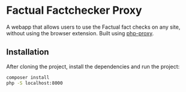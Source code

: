 # Factual Factchecker Proxy

A webapp that allows users to use the Factual fact checks on any site, without using the browser extension. Built using [php-proxy](https://github.com/Athlon1600/php-proxy).

## Installation

After cloning the project, install the dependencies and run the project:
```bash
composer install
php -S localhost:8000
```
